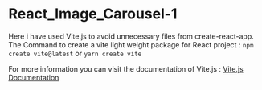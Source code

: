 # React_Image_Carousel-1

Here i have used Vite.js to avoid unnecessary files from create-react-app. 
The Command to create a vite light weight package for React project :
```npm create vite@latest```
           or
```yarn create vite```

For more information you can visit the documentation of Vite.js : 
[Vite.js Documentation](https://vitejs.dev/guide/)

